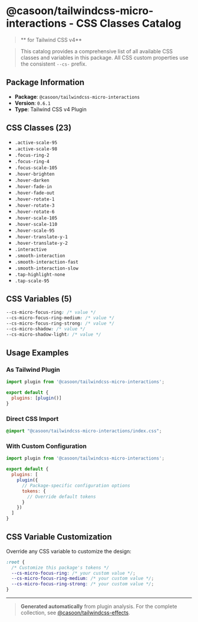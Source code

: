 # @casoon/tailwindcss-micro-interactions - CSS Classes Catalog

> ** for Tailwind CSS v4**

> This catalog provides a comprehensive list of all available CSS classes and variables in this package. All CSS custom properties use the consistent `--cs-` prefix.

## Package Information

- **Package**: `@casoon/tailwindcss-micro-interactions`
- **Version**: `0.6.1`
- **Type**: Tailwind CSS v4 Plugin

## CSS Classes (23)

- `.active-scale-95`
- `.active-scale-98`
- `.focus-ring-2`
- `.focus-ring-4`
- `.focus-scale-105`
- `.hover-brighten`
- `.hover-darken`
- `.hover-fade-in`
- `.hover-fade-out`
- `.hover-rotate-1`
- `.hover-rotate-3`
- `.hover-rotate-6`
- `.hover-scale-105`
- `.hover-scale-110`
- `.hover-scale-95`
- `.hover-translate-y-1`
- `.hover-translate-y-2`
- `.interactive`
- `.smooth-interaction`
- `.smooth-interaction-fast`
- `.smooth-interaction-slow`
- `.tap-highlight-none`
- `.tap-scale-95`

## CSS Variables (5)

```css
--cs-micro-focus-ring: /* value */
--cs-micro-focus-ring-medium: /* value */
--cs-micro-focus-ring-strong: /* value */
--cs-micro-shadow: /* value */
--cs-micro-shadow-light: /* value */
```

## Usage Examples

### As Tailwind Plugin
```js
import plugin from '@casoon/tailwindcss-micro-interactions';

export default {
  plugins: [plugin()]
}
```

### Direct CSS Import
```css
@import "@casoon/tailwindcss-micro-interactions/index.css";
```

### With Custom Configuration
```js
import plugin from '@casoon/tailwindcss-micro-interactions';

export default {
  plugins: [
    plugin({
      // Package-specific configuration options
      tokens: {
        // Override default tokens
      }
    })
  ]
}
```

## CSS Variable Customization

Override any CSS variable to customize the design:

```css
:root {
  /* Customize this package's tokens */
  --cs-micro-focus-ring: /* your custom value */;
  --cs-micro-focus-ring-medium: /* your custom value */;
  --cs-micro-focus-ring-strong: /* your custom value */;
}
```

---

> **Generated automatically** from plugin analysis. For the complete collection, see [@casoon/tailwindcss-effects](https://www.npmjs.com/package/@casoon/tailwindcss-effects).
